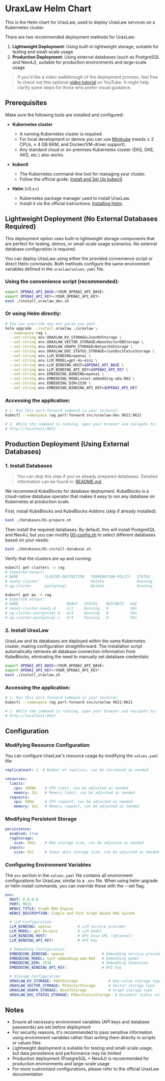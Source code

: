 # UraxLaw Helm Chart

This is the Helm chart for UraxLaw, used to deploy UraxLaw services on a Kubernetes cluster.

There are two recommended deployment methods for UraxLaw:
1. **Lightweight Deployment**: Using built-in lightweight storage, suitable for testing and small-scale usage
2. **Production Deployment**: Using external databases (such as PostgreSQL and Neo4J), suitable for production environments and large-scale usage

> If you'd like a video walkthrough of the deployment process, feel free to check out this optional [video tutorial](https://youtu.be/JW1z7fzeKTw?si=vPzukqqwmdzq9Q4q) on YouTube. It might help clarify some steps for those who prefer visual guidance.

## Prerequisites

Make sure the following tools are installed and configured:

* **Kubernetes cluster**
  * A running Kubernetes cluster is required.
  * For local development or demos you can use [Minikube](https://minikube.sigs.k8s.io/docs/start/) (needs ≥ 2 CPUs, ≥ 4 GB RAM, and Docker/VM-driver support).
  * Any standard cloud or on-premises Kubernetes cluster (EKS, GKE, AKS, etc.) also works.

* **kubectl**
  * The Kubernetes command-line tool for managing your cluster.
  * Follow the official guide: [Install and Set Up kubectl](https://kubernetes.io/docs/tasks/tools/#kubectl).

* **Helm** (v3.x+)
  * Kubernetes package manager used to install UraxLaw.
  * Install it via the official instructions: [Installing Helm](https://helm.sh/docs/intro/install/).

## Lightweight Deployment (No External Databases Required)

This deployment option uses built-in lightweight storage components that are perfect for testing, demos, or small-scale usage scenarios. No external database configuration is required.

You can deploy UraxLaw using either the provided convenience script or direct Helm commands. Both methods configure the same environment variables defined in the `uraxlaw/values.yaml` file.

### Using the convenience script (recommended):

```bash
export OPENAI_API_BASE=<YOUR_OPENAI_API_BASE>
export OPENAI_API_KEY=<YOUR_OPENAI_API_KEY>
bash ./install_uraxlaw_dev.sh
```

### Or using Helm directly:

```bash
# You can override any env param you want
helm upgrade --install uraxlaw ./uraxlaw \
  --namespace rag \
  --set-string env.URAXLAW_KV_STORAGE=JsonKVStorage \
  --set-string env.URAXLAW_VECTOR_STORAGE=NanoVectorDBStorage \
  --set-string env.URAXLAW_GRAPH_STORAGE=NetworkXStorage \
  --set-string env.URAXLAW_DOC_STATUS_STORAGE=JsonDocStatusStorage \
  --set-string env.LLM_BINDING=openai \
  --set-string env.LLM_MODEL=gpt-4o-mini \
  --set-string env.LLM_BINDING_HOST=$OPENAI_API_BASE \
  --set-string env.LLM_BINDING_API_KEY=$OPENAI_API_KEY \
  --set-string env.EMBEDDING_BINDING=openai \
  --set-string env.EMBEDDING_MODEL=text-embedding-ada-002 \
  --set-string env.EMBEDDING_DIM=1536 \
  --set-string env.EMBEDDING_BINDING_API_KEY=$OPENAI_API_KEY
```

### Accessing the application:

```bash
# 1. Run this port-forward command in your terminal:
kubectl --namespace rag port-forward svc/uraxlaw-dev 9621:9621

# 2. While the command is running, open your browser and navigate to:
# http://localhost:9621
```

## Production Deployment (Using External Databases)

### 1. Install Databases
> You can skip this step if you've already prepared databases. Detailed information can be found in: [README.md](databases%2FREADME.md).

We recommend KubeBlocks for database deployment. KubeBlocks is a cloud-native database operator that makes it easy to run any database on Kubernetes at production scale.

First, install KubeBlocks and KubeBlocks-Addons (skip if already installed):
```bash
bash ./databases/01-prepare.sh
```

Then install the required databases. By default, this will install PostgreSQL and Neo4J, but you can modify [00-config.sh](databases%2F00-config.sh) to select different databases based on your needs:
```bash
bash ./databases/02-install-database.sh
```

Verify that the clusters are up and running:
```bash
kubectl get clusters -n rag
# Expected output:
# NAME            CLUSTER-DEFINITION   TERMINATION-POLICY   STATUS     AGE
# neo4j-cluster                        Delete               Running    39s
# pg-cluster      postgresql           Delete               Running    42s

kubectl get po -n rag
# Expected output:
# NAME                      READY   STATUS    RESTARTS   AGE
# neo4j-cluster-neo4j-0     1/1     Running   0          58s
# pg-cluster-postgresql-0   4/4     Running   0          59s
# pg-cluster-postgresql-1   4/4     Running   0          59s
```

### 2. Install UraxLaw

UraxLaw and its databases are deployed within the same Kubernetes cluster, making configuration straightforward.
The installation script automatically retrieves all database connection information from KubeBlocks, eliminating the need to manually set database credentials:

```bash
export OPENAI_API_BASE=<YOUR_OPENAI_API_BASE>
export OPENAI_API_KEY=<YOUR_OPENAI_API_KEY>
bash ./install_uraxlaw.sh
```

### Accessing the application:

```bash
# 1. Run this port-forward command in your terminal:
kubectl --namespace rag port-forward svc/uraxlaw 9621:9621

# 2. While the command is running, open your browser and navigate to:
# http://localhost:9621
```

## Configuration

### Modifying Resource Configuration

You can configure UraxLaw's resource usage by modifying the `values.yaml` file:

```yaml
replicaCount: 1  # Number of replicas, can be increased as needed

resources:
  limits:
    cpu: 1000m    # CPU limit, can be adjusted as needed
    memory: 2Gi   # Memory limit, can be adjusted as needed
  requests:
    cpu: 500m     # CPU request, can be adjusted as needed
    memory: 1Gi   # Memory request, can be adjusted as needed
```

### Modifying Persistent Storage

```yaml
persistence:
  enabled: true
  ragStorage:
    size: 10Gi    # RAG storage size, can be adjusted as needed
  inputs:
    size: 5Gi     # Input data storage size, can be adjusted as needed
```

### Configuring Environment Variables

The `env` section in the `values.yaml` file contains all environment configurations for UraxLaw, similar to a `.env` file. When using helm upgrade or helm install commands, you can override these with the --set flag.

```yaml
env:
  HOST: 0.0.0.0
  PORT: 9621
  WEBUI_TITLE: Graph RAG Engine
  WEBUI_DESCRIPTION: Simple and Fast Graph Based RAG System

  # LLM Configuration
  LLM_BINDING: openai            # LLM service provider
  LLM_MODEL: gpt-4o-mini         # LLM model
  LLM_BINDING_HOST:              # API base URL (optional)
  LLM_BINDING_API_KEY:           # API key

  # Embedding Configuration
  EMBEDDING_BINDING: openai                 # Embedding service provider
  EMBEDDING_MODEL: text-embedding-ada-002   # Embedding model
  EMBEDDING_DIM: 1536                       # Embedding dimension
  EMBEDDING_BINDING_API_KEY:                # API key

  # Storage Configuration
  URAXLAW_KV_STORAGE: PGKVStorage              # Key-value storage type
  URAXLAW_VECTOR_STORAGE: PGVectorStorage      # Vector storage type
  URAXLAW_GRAPH_STORAGE: Neo4JStorage          # Graph storage type
  URAXLAW_DOC_STATUS_STORAGE: PGDocStatusStorage  # Document status storage type
```

## Notes

- Ensure all necessary environment variables (API keys and database passwords) are set before deployment
- For security reasons, it's recommended to pass sensitive information using environment variables rather than writing them directly in scripts or values files
- Lightweight deployment is suitable for testing and small-scale usage, but data persistence and performance may be limited
- Production deployment (PostgreSQL + Neo4J) is recommended for production environments and large-scale usage
- For more customized configurations, please refer to the official UraxLaw documentation

